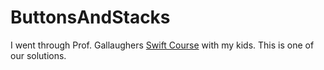 # ButtonsAndStacks

I went through Prof. Gallaughers [Swift Course](https://gallaugher.com/swift/) with my kids. This is one of our solutions.
